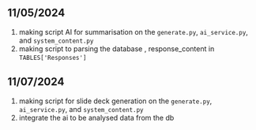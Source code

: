 ## **11/05/2024**

1. making script AI for summarisation on the `generate.py`, `ai_service.py`, and `system_content.py`
2. making script to parsing the database , response_content in `TABLES['Responses']`

## **11/07/2024**

1. making script for slide deck generation on the `generate.py`, `ai_service.py`, and `system_content.py`
2. integrate the ai to be analysed data from the db

